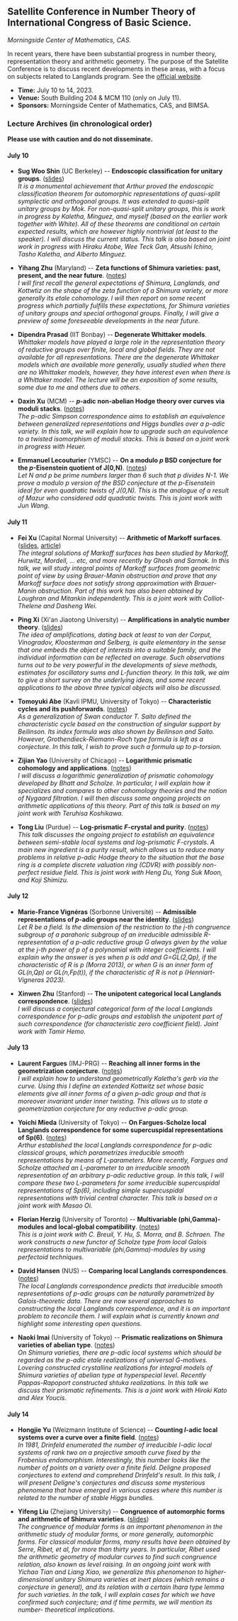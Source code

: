 <head>
    <script src="https://cdn.mathjax.org/mathjax/latest/MathJax.js?config=TeX-AMS-MML_HTMLorMML" type="text/javascript"></script>
    <script type="text/x-mathjax-config">
        MathJax.Hub.Config({
            tex2jax: {
            skipTags: ['script', 'noscript', 'style', 'textarea', 'pre'],
            inlineMath: [['$','$']]
            }
        });
    </script>
</head>


## Satellite Conference in Number Theory of International Congress of Basic Science.

_Morningside Center of Mathematics, CAS._

In recent years, there have been substantial progress in number theory, representation theory and arithmetic geometry. The purpose of the Satellite Conference is to discuss recent developments in these areas, with a focus on subjects related to Langlands program. See the [official website](https://satelliteconference2023.casconf.cn/).

- **Time:** July 10 to 14, 2023.
- **Venue:** South Building 204 & MCM 110 (only on July 11).
- **Sponsors:** Morningside Center of Mathematics, CAS, and BIMSA.

### Lecture Archives (in chronological order)

**Please use with caution and do not disseminate.**

#### July 10

- **Sug Woo Shin** (UC Berkeley) -- **Endoscopic classification for unitary groups**. ([slides](././Shin.pdf)) <br/>
_It is a monumental achievement that Arthur proved the endoscopic classification theorem for automorphic representations of quasi-split symplectic and orthogonal groups. It was extended to quasi-split unitary groups by Mok. For non-quasi-split unitary groups, this is work in progress by Kaletha, Minguez, and myself (based on the earlier work together with White). All of these theorems are conditional on certain expected results, which are however highly nontrivial (at least to the speaker). I will discuss the current status. This talk is also based on joint work in progress with Hiraku Atobe, Wee Teck Gan, Atsushi Ichino, Tasho Kaletha, and Alberto Minguez._

- **Yihang Zhu** (Maryland) -- **Zeta functions of Shimura varieties: past, present, and the near future**. ([notes](././YZhu.pdf)) <br/>
_I will first recall the general expectations of Shimura, Langlands, and Kottwtiz on the shape of the zeta function of a Shimura variety, or more generally its etale cohomology. I will then report on some recent progress which partially fulfills these expectations, for Shimura varieties of unitary groups and special orthogonal groups. Finally, I will give a preview of some foreseeable developments in the near future._


- **Dipendra Prasad** (IIT Bonbay) -- **Degenerate Whittaker models**. <br/>
_Whittaker models have played a large role in the representation theory of reductive groups over finite, local and global fields. They are not available for all representations. There are the degenerate Whittaker models which are available more generally, usually studied when there are no Whittaker models, however, they have interest even when there is a Whittaker model. The lecture will be an exposition of some results, some due to me and others due to others._


- **Daxin Xu** (MCM) -- **_p_-adic non-abelian Hodge theory over curves via moduli stacks**. ([notes]()) <br/>
_The p-adic Simpson correspondence aims to establish an equivalence between generalized representations and Higgs bundles over a p-adic variety. In this talk, we will explain how to upgrade such an equivalence to a twisted isomorphism of moduli stacks. This is based on a joint work in progress with Heuer._


- **Emmanuel Lecouturier** (YMSC) -- **On a modulo _p_ BSD conjecture for the _p_-Eisenstein quotient of J(0,N)**. ([notes]()) <br/>
_Let N and p be prime numbers larger than 6 such that p divides N-1. We prove a modulo p version of the BSD conjecture at the p-Eisenstein ideal for even quadratic twists of J(0,N). This is the analogue of a result of Mazur who considered odd quadratic twists. This is joint work with Jun Wang._



#### July 11

- **Fei Xu** (Capital Normal University) -- **Arithmetic of Markoff surfaces**. ([slides](././Xu.pdf), [article](././Xu1.pdf)) <br/>
_The integral solutions of Markoff surfaces has been studied by Markoff, Hurwitz, Mordell, ... etc, and more recently by Ghosh and Sarnak. In this talk, we will study integral points of Markoff surfaces from geometric point of view by using Brauer-Manin obstruction and prove that any Markoff surface does not satisfy strong approximation with Brauer-Manin obstruction. Part of this work has also been obtained by Loughran and Mitankin independently. This is a joint work with Colliot-Thelene and Dasheng Wei._


- **Ping Xi** (Xi'an Jiaotong University) -- **Amplifications in analytic number theory**. ([slides](././Xi.pdf)) <br/>
_The idea of amplifications, dating back at least to van der Corput, Vinogradov, Kloosterman and Selberg, is quite elementary in the sense that one embeds the object of interests into a suitable family, and the individual information can be reflected on average. Such observations turns out to be very powerful in the developments of sieve methods, estimates for oscillatory sums and L-function theory. In this talk, we aim to give a short survey on the underlying ideas, and some recent applications to the above three typical objects will also be discussed._


- **Tomoyuki Abe** (Kavli IPMU, University of Tokyo) -- **Characteristic cycles and its pushforwards**. ([notes]()) <br/>
_As a generalization of Swan conductor T. Saito defined the characteristic cycle based on the construction of singular support by Beilinson. Its index formula was also shown by Beilinson and Saito. However, Grothendieck-Riemann-Roch type formula is left as a conjecture. In this talk, I wish to prove such a formula up to p-torsion._


- **Zijian Yao** (University of Chicago) -- **Logarithmic prismatic cohomology and applications**. ([notes]()) <br/>
_I will discuss a logarithmic generalization of prismatic cohomology developed by Bhatt and Scholze. In particular, I will explain how it specializes and compares to other cohomology theories and the notion of Nygaard filtration. I will then discuss some ongoing projects on arithmetic applications of this theory. Part of this talk is based on my joint work with Teruhisa Koshikawa._


- **Tong Liu** (Purdue) -- **Log-prismatic _F_-crystal and purity**. ([notes]()) <br/>
_This talk discusses the ongoing project to establish an equivalence between semi-stable local systems and log-prismatic F-crystals. A main new ingredient is a purity result, which allows us to reduce many problems in relative p-adic Hodge theory to the situation that the base ring is a complete discrete valuation ring (CDVR) with possibly non-perfect residue field. This is joint work with Heng Du, Yong Suk Moon, and Koji Shimizu._


#### July 12

- **Marie-France Vignéras** (Sorbonne Université) -- **Admissible representations of _p_-adic groups near the identity**. ([slides](././Vigneras.pdf)) <br/>
_Let R be a field. Is the dimension of the restriction to the j-th congruence subgroup of a parahoric subgroup of an irreducible admissible R-representation of a p-adic reductive group G always given by the value at the j-th power of p of a polynomial with integer coefficients. I will explain why the answer is yes when p is odd and G=GL(2,Qp), if the characteristic of R is p (Morra 2013), or when G is an inner form of GL(n,Qp) or GL(n,Fp(t)), if the characteristic of R is not p (Henniart-Vigneras 2023)._


- **Xinwen Zhu** (Stanford) -- **The unipotent categorical local Langlands correspondence**. ([slides](././XZhu.pdf)) <br/>
_I will discuss a conjectural categorical form of the local Langlands correspondence for p-adic groups and establish the unipotent part of such correspondence (for characteristic zero coefficient field). Joint work with Tamir Hemo._


#### July 13

- **Laurent Fargues** (IMJ-PRG) -- **Reaching all inner forms in the geometrization conjecture**. ([notes]()) <br/>
_I will explain how to understand geometrically Kaletha's gerb via the curve. Using this I define an extended Kottwitz set whose basic elements give all inner forms of a given p-adic group and that is moreover invariant under inner twisting. This allows us to state a geometrization conjecture for any reductive p-adic group._


- **Yoichi Mieda** (University of Tokyo) -- **On Fargues-Scholze local Langlands correspondence for some supercuspidal representations of Sp(6)**. ([notes](././Mieda.pdf)) <br/>
_Arthur established the local Langlands correspondence for p-adic classical groups, which parametrizes irreducible smooth representations by means of L-parameters. More recently, Fargues and Scholze attached an L-parameter to an irreducible smooth representation of an arbitrary p-adic reductive group. In this talk, I will compare these two L-parameters for some irreducible supercuspidal representations of Sp(6), including simple supercuspidal representations with trivial central character. This talk is based on a joint work with Masao Oi._


- **Florian Herzig** (University of Toronto) -- **Multivariable (phi,Gamma)-modules and local-global compatibility**. ([notes](././Herzig.pdf)) <br/>
_This is a joint work with C. Breuil, Y. Hu, S. Morra, and B. Schraen. The work constructs a new functor of Scholze type from local Galois representations to multivariable (phi,Gamma)-modules by using perfectoid techniques._


- **David Hansen** (NUS) -- **Comparing local Langlands correspondences**. ([notes](././Hansen.pdf)) <br/>
_The local Langlands correspondence predicts that irreducible smooth representations of p-adic groups can be naturally parametrized by Galois-theoretic data. There are now several approaches to constructing the local Langlands correspondence, and it is an important problem to reconcile them. I will explain what is currently known and highlight some interesting open questions._


- **Naoki Imai** (University of Tokyo) -- **Prismatic realizations on Shimura varieties of abelian type**. ([notes]()) <br/>
_On Shimura varieties, there are p-adic local systems which should be regarded as the p-adic etale realizations of universal G-motives. Lovering constructed crystalline realizations for integral models of Shimura varieties of abelian type at hyperspecial level. Recently Pappas-Rapoport constructed shtuka realizations. In this talk we discuss their prismatic refinements. This is a joint work with Hiroki Kato and Alex Youcis._

#### July 14

- **Hongjie Yu** (Weizmann Institute of Science) -- **Counting _l_-adic local systems over a curve over a finite field**. ([notes]()) <br/>
_In 1981, Drinfeld enumerated the number of irreducible l-adic local systems of rank two on a projective smooth curve fixed by the Frobenius endomorphism. Interestingly, this number looks like the number of points on a variety over a finite field. Deligne proposed conjectures to extend and comprehend Drinfeld's result. In this talk, I will present Deligne's conjectures and discuss some mysterious phenomena that have emerged in various cases where this number is related to the number of stable Higgs bundles._


- **Yifeng Liu** (Zhejiang University) -- **Congruence of automorphic forms and arithmetic of Shimura varieties**. ([slides](././YLiu.pdf)) <br/>
_The congruence of modular forms is an important phenomenon in the arithmetic study of modular forms, or more generally, automorphic forms. For classical modular forms, many results have been obtained by Serre, Ribet, et al, for more than thirty years. In particular, Ribet used the arithmetic geometry of modular curves to find such congruence relation, also known as level raising. In an ongoing joint work with Yichao Tian and Liang Xiao, we generalize this phenomenon to higher-dimensional unitary Shimura varieties at inert places (which remains a conjecture in general), and its relation with a certain Ihara type lemma for such varieties. In the talk, I will explain cases for which we have confirmed such conjecture; and if time permits, we will mention its number- theoretical implications._

